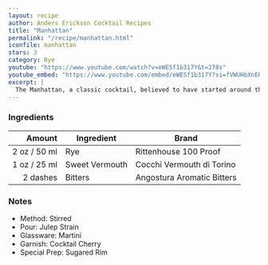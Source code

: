 ```yaml
---
layout: recipe
author: Anders Erickson Cocktail Recipes
title: "Manhattan"
permalink: "/recipe/manhattan.html"
iconfile: manhattan
stars: 3
category: Rye
youtube: "https://www.youtube.com/watch?v=eWESf1b317Y&t=278s"
youtube_embed: "https://www.youtube.com/embed/eWESf1b317Y?si=fVWUHbXnEHzF820P"
excerpt: |
  The Manhattan, a classic cocktail, believed to have started around the 1860s or 1870s, with a rich history, is a sophisticated and timeless drink that has captivated cocktail enthusiasts for generations.
---
```


### Ingredients

|   Amount | Ingredient     | Brand                      |
| -------: | -------------- | -------------------------- |
|     2 oz / 50 ml | Rye            | Rittenhouse 100 Proof      |
|     1 oz / 25 ml | Sweet Vermouth | Cocchi Vermouth di Torino  |
| 2 dashes | Bitters        | Angostura Aromatic Bitters |

### Notes

- Method: Stirred
- Pour: Julep Strain
- Glassware: Martini
- Garnish: Cocktail Cherry
- Special Prep: Sugared Rim
